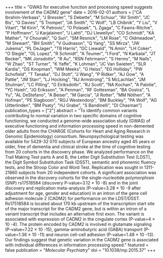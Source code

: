 +++
title = "GWAS for executive function and processing speed suggests involvement of the CADM2 gene"
date = 2016-02-01
authors = ["CA Ibrahim-Verbaas", "J Bressler", "S Debette", "M Schuur", "AV Smith", "JC Bis", "G Davies", "S Trompet", "JA Smith", "C Wolf", "LB Chibnik", "Y Liu", "V Vitart", "M Kirin", "K Petrovic", "O Polasek", "L Zgaga", "C Fawns-Ritchie", "P Hoffmann", "J Karjalainen", "J Lahti", "DJ Llewellyn", "CO Schmidt", "KA Mather", "V Chouraki", "Q Sun", "SM Resnick", "LM Rose", "C Oldmeadow", "M Stewart", "BH Smith", "V Gudnason", "Q Yang", "SS Mirza", "JW Jukema", "PL DeJager", "TB Harris", "DC Liewald", "N Amin", "LH Coker", "O Stegle", "OL Lopez", "R Schmidt", "A Teumer", "I Ford", "N Karbalai", "JT Becker", "MK Jonsdottir", "R Au", "RSN Fehrmann", "S Herms", "M Nalls", "W Zhao", "ST Turner", "K Yaffe", "K Lohman", "JC Van Swieten", "SLR Kardia", "DS Knopman", "WM Meeks", "G Heiss", "EG Holliday", "PW Schofield", "T Tanaka", "DJ Stott", "J Wang", "P Ridker", "AJ Gow", "A Pattie", "JM Starr", "LJ Hocking", "NJ Armstrong", "S McLachlan", "JM Shulman", "LC Pilling", "G Eiriksdottir", "RJ Scott", "NA Kochan", "A Palotie", "YC Hsieh", "JG Eriksson", "A Penman", "RF Gottesman", "BA Oostra", "L Yu", "AL DeStefano", "A Beiser", "M Garcia", "JI Rotter", "MM Nöthen", "A Hofman", "PE Slagboom", "RGJ Westendorp", "BM Buckley", "PA Wolf", "AG Uitterlinden", "BM Psaty", "HJ Grabe", "S Bandinelli", "DI Chasman"]
publication_types = ["2"]
abstract = "To identify common variants contributing to normal variation in two specific domains of cognitive functioning, we conducted a genome-wide association study (GWAS) of executive functioning and information processing speed in non-demented older adults from the CHARGE (Cohorts for Heart and Aging Research in Genomic Epidemiology) consortium. Neuropsychological testing was available for 5429-32 070 subjects of European ancestry aged 45 years or older, free of dementia and clinical stroke at the time of cognitive testing from 20 cohorts in the discovery phase. We analyzed performance on the Trail Making Test parts A and B, the Letter Digit Substitution Test (LDST), the Digit Symbol Substitution Task (DSST), semantic and phonemic fluency tests, and the Stroop Color and Word Test. Replication was sought in 1311-21860 subjects from 20 independent cohorts. A significant association was observed in the discovery cohorts for the single-nucleotide polymorphism (SNP) rs17518584 (discovery P-value=3.12 × 10 -8) and in the joint discovery and replication meta-analysis (P-value=3.28 × 10 -9 after adjustment for age, gender and education) in an intron of the gene cell adhesion molecule 2 (CADM2) for performance on the LDST/DSST. Rs17518584 is located about 170 kb upstream of the transcription start site of the major transcript for the CADM2 gene, but is within an intron of a variant transcript that includes an alternative first exon. The variant is associated with expression of CADM2 in the cingulate cortex (P-value=4 × 10 -4). The protein encoded by CADM2 is involved in glutamate signaling (P-value=7.22 × 10 -15), gamma-aminobutyric acid (GABA) transport (P-value=1.36 × 10 -11) and neuron cell-cell adhesion (P-value=1.48 × 10 -13). Our findings suggest that genetic variation in the CADM2 gene is associated with individual differences in information processing speed."
featured = false
publication = "*Molecular Psychiatry*"
doi = "10.1038/mp.2015.37"
+++

